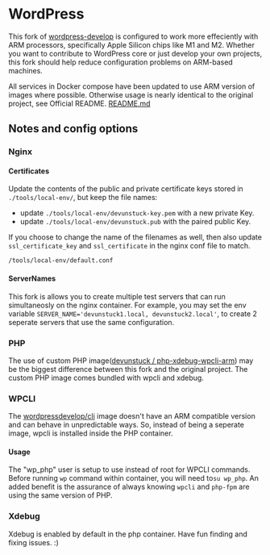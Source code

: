 # WordPress

This fork of [wordpress-develop](https://github.com/WordPress/wordpress-develop) is configured to work more effeciently with ARM processors, specifically Apple Silicon chips like M1 and M2.
Whether you want to contribute to WordPress core or just develop your own projects, this fork should help reduce configuration problems on ARM-based machines.

All services in Docker compose have been updated to use ARM version of images where possible. 
Otherwise usage is nearly identical to the original project, see Official README.
[README.md](https://github.com/WordPress/wordpress-develop/blob/trunk/README.md)

## Notes and config options

### Nginx

#### Certificates
Update the contents of the public and private certificate keys stored in `./tools/local-env/`, but keep the file names:  
- update `./tools/local-env/devunstuck-key.pem` with a new private Key.
- update `./tools/local-env/devunstuck.pub` with the paired public Key.

If you choose to change the name of the filenames as well, then also update `ssl_certificate_key` and `ssl_certificate` in the nginx conf file to match.

`/tools/local-env/default.conf`
#### ServerNames
This fork is allows you to create multiple test servers that can run simultaneosly on the nginx container.
For example, you may set the env variable `SERVER_NAME='devunstuck1.local, devunstuck2.local'`, to create 2 seperate servers that use the same configuration.


### PHP

The use of custom PHP image([devunstuck / php-xdebug-wpcli-arm](https://hub.docker.com/repository/docker/devunstuck/php-xdebug-wpcli-arm)) may be the biggest difference between this fork and the original project. 
The custom PHP image comes bundled with wpcli and xdebug.


### WPCLI

The [wordpressdevelop/cli](https://registry.hub.docker.com/r/wordpressdevelop/cli#!) image doesn't have an ARM compatible version and can behave in unpredictable ways.
So, instead of being a seperate image, wpcli is installed inside the PHP container. 

#### Usage
The "wp_php" user is setup to use instead of root for WPCLI commands.
Before running `wp` command within container, you will need to`su wp_php`.
An added benefit is the assurance of always knowing `wpcli` and `php-fpm` are using the same version of PHP.


### Xdebug

Xdebug is enabled by default in the php container. 
Have fun finding and fixing issues. :)